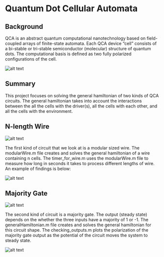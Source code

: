 # Quantum Dot Cellular Automata

## Background

QCA is an abstract quantum computational nanotechnology based on field-coupled arrays of finite-state automata. Each QCA device “cell” consists of a bi-stable or tri-stable semiconductor (molecular) structure of quantum dots. The computational basis is defined as two fully polarized configurations of the cell.

![alt text](https://raw.githubusercontent.com/basilwong/quantum-dot-cellular-automata/master/figures/cell-polarization-figure.PNG)

## Summary

This project focuses on solving the general hamiltonian of two kinds of QCA circuits. The general hamiltonian takes into account the interactions between the all the cells with the driver(s), all the cells with each other, and all the cells with the environment. 

## N-length Wire

![alt text](https://raw.githubusercontent.com/basilwong/quantum-dot-cellular-automata/master/figures/wire.PNG)

The first kind of circuit that we look at is a modular sized wire. The modularWire.m file creates and solves the general hamiltonian of a wire containing n cells. The timer_for_wire.m uses the modularWire.m file to measure how long in seconds it takes to process different lengths of wire. An example of findings is below:

![alt text](https://raw.githubusercontent.com/basilwong/quantum-dot-cellular-automata/master/figures/time-analyze-n-length-wire.png)


## Majority Gate

![alt text](https://raw.githubusercontent.com/basilwong/quantum-dot-cellular-automata/master/figures/majority-gate.PNG)

The second kind of circuit is a majority gate. The output (steady state) depends on the whether the three inputs have a majority of 1 or -1. The generalHamiltonian.m file creates and solves the general hamiltonian for this circuit shape. The checking_outputs.m plots the polarization of the majority gate output as the potential of the circuit moves the system to steady state.

![alt text](https://raw.githubusercontent.com/basilwong/quantum-dot-cellular-automata/master/figures/majority-gate-polarization.png)
